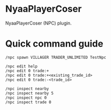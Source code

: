 # NyaaPlayerCoser
NyaaPlayerCoser (NPC) plugin.

# Quick command guide

    /npc spawn VILLAGER TRADER_UNLIMITED TestNpc
    
    /npc edit help
    /npc edit 0 trade:+
    /npc edit 0 trade:+<existing_trade_id>
    /npc edit 0 trade:-<trade_id>
    
    /npc inspect nearby
    /npc inspect nearby 5
    /npc inspect npc 0
    /npc inspect trade 0
     
    
